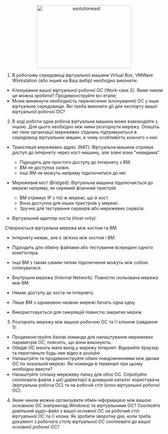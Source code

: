 <div align="center">
  <img src="https://github.com/user-attachments/assets/dcdd0d7c-164c-4a93-a6d8-84b6015c07aa" height="200" width="300" alt="exolutioneast">
</div>

1. В робочому середовищі віртуальної машини Virtual Box, VMWare Workstation (або інший на Ваш вибір) необхідно виконати:
- Клонування вашої віртуальної робочої ОС (Work-case 2). Яким чином це можна зробити? Продемонструйте всі етапи;
- Може виникнути необхідність перенесення (клонування) ОС у інше віртуальне середовище. Які треба виконати дії для експорту вашої віртуальної робочої ОС?

2. В ході роботи одна робоча віртуальна машина може взаємодіяти з іншою. Для цього необхідно між ними розгорнути мережу. Опишіть які типи організації мережевих з’єднань підтримуються в середовищі віртуальних машин, в чому особливість кожного з них:
- Трансляція мережевих адрес (NAT):
Віртуальна машина отримує доступ до Інтернету через хост-машину, але зовні вона "невидима".

  - Підходить для простого доступу до Інтернету з ВМ.  
  - ВМ не доступна ззовні.  
  - Інші ВМ не можуть напряму підключитися до неї.

- Мережевий міст (Bridged):
Віртуальна машина підключається до мережі напряму, як окремий фізичний пристрій.

  - ВМ отримує IP з тієї ж мережі, що й хост.
  - Вона доступна для інших пристроїв у мережі.
  - Зручно для тестування серверів або мережевих сервісів.

- Віртуальний адаптер хоста (Host-only):

Створюється віртуальна мережа між хостом та ВМ.

  - Інтернету немає, але є зв’язок між хостом і ВМ.
  - Підходить для обміну файлами або тестування всередині одного комп’ютера.
  - Інші ВМ з таким самим типом підключення можуть між собою спілкуватися.

- Внутрішня мережа (Internal Network):
Повністю ізольована мережа між ВМ.

- Немає доступу до хоста чи Інтернету.
- Лише ВМ з однаковою назвою мережі бачать одна одну.
- Використовується для симуляцій повністю закритих мереж

3. Розгорніть мережу між вашою робочою ОС та її клоном (завдання 1):
- Продемонструйте базові команди для налаштування мережевих параметрів ОС, поясніть, що вони виконують.
- Обидві ОС мають мати вихід у мережу Інтернет. Відкрийте браузер та перегляньте будь-яке відео в youtube
- Налаштуйте та продемонструйте обмін повідомленнями між двома ОС по локальній мережі. Які команди в терміналі при цьому необхідно ввести?
- Налаштуйте спільну мережеву папку для обох ОС. Спробуйте скопіювати файли з цієї директорії в домашній каталог користувача (віртуальна робоча ОС) та на робочій стіл (клон віртуальної робочої ОС).
4. Яким чином можна організувати обмін інформацією між вашою основною ОС (наприклад Windows) та віртуальними ОС? Скопіюйте довільний аудіо-файл з вашої основної ОС на робочий стіл віртуальної ОС та її клона. Як зробити зворотну дію, коли треба документ з робочого столу віртуальної ОС скопіювати до вашої основної робочої ОС?

